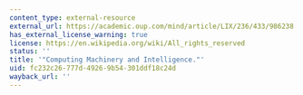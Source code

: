 ```yaml
---
content_type: external-resource
external_url: https://academic.oup.com/mind/article/LIX/236/433/986238
has_external_license_warning: true
license: https://en.wikipedia.org/wiki/All_rights_reserved
status: ''
title: '"Computing Machinery and Intelligence."'
uid: fc232c26-777d-4926-9b54-301ddf18c24d
wayback_url: ''
---
```

